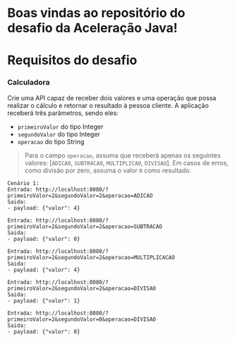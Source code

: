 # Boas vindas ao repositório do desafio da Aceleração Java!

# Requisitos do desafio


### Calculadora

Crie uma API capaz de receber dois valores e uma operação que possa realizar o cálculo e retornar o resultado à pessoa cliente.
A aplicação receberá três parâmetros, sendo eles:
- `primeiroValor` do tipo Integer
- `segundoValor` do tipo Integer
- `operacao` do tipo String

> Para o campo `operacao`, assuma que receberá apenas os seguintes valores: [`ADICAO`, `SUBTRACAO`, `MULTIPLICAO`, `DIVISAO`].
> Em casos de erros, como divisão por zero, assuma o valor `0` como resultado.
 

```
Cenário 1:
Entrada: http://localhost:8080/?primeiroValor=2&segundoValor=2&operacao=ADICAO
Saida:
- payload: {"valor": 4}

Entrada: http://localhost:8080/?primeiroValor=2&segundoValor=2&operacao=SUBTRACAO 
Saida:
- payload: {"valor": 0}

Entrada: http://localhost:8080/?primeiroValor=2&segundoValor=2&operacao=MULTIPLICACAO 
Saida:
- payload: {"valor": 4}

Entrada: http://localhost:8080/?primeiroValor=2&segundoValor=2&operacao=DIVISAO 
Saida:
- payload: {"valor": 1}

Entrada: http://localhost:8080/?primeiroValor=2&segundoValor=0&operacao=DIVISAO 
Saida:
- payload: {"valor": 0}
```
